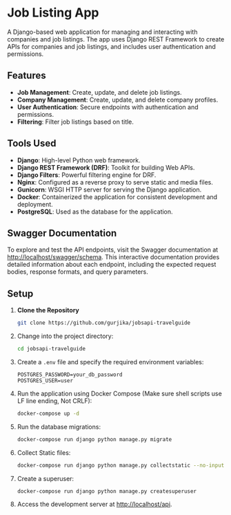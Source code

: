 # Job Listing App

A Django-based web application for managing and interacting with companies and job listings. The app uses Django REST Framework to create APIs for companies and job listings, and includes user authentication and permissions.

## Features

- **Job Management**: Create, update, and delete job listings.
- **Company Management**: Create, update, and delete company profiles.
- **User Authentication**: Secure endpoints with authentication and permissions.
- **Filtering**: Filter job listings based on title.

## Tools Used

- **Django**: High-level Python web framework.
- **Django REST Framework (DRF)**: Toolkit for building Web APIs.
- **Django Filters**: Powerful filtering engine for DRF.
- **Nginx**: Configured as a reverse proxy to serve static and media files.
- **Gunicorn**: WSGI HTTP server for serving the Django application.
- **Docker**: Containerized the application for consistent development and deployment.
- **PostgreSQL**: Used as the database for the application.

## Swagger Documentation

To explore and test the API endpoints, visit the Swagger documentation at [http://localhost/swagger/schema](http://localhost/swagger/schema). This interactive documentation provides detailed information about each endpoint, including the expected request bodies, response formats, and query parameters.

## Setup

1. **Clone the Repository**

   ```bash
   git clone https://github.com/gurjika/jobsapi-travelguide


2. Change into the project directory:
    ```sh
    cd jobsapi-travelguide
    ```

3. Create a `.env` file and specify the required environment variables:
    ```env
    POSTGRES_PASSWORD=your_db_password
    POSTGRES_USER=user
    ```

4. Run the application using Docker Compose (Make sure shell scripts use LF line ending, Not CRLF):
    ```sh
    docker-compose up -d
    ```

5. Run the database migrations:
    ```sh
    docker-compose run django python manage.py migrate
    ```
6. Collect Static files:
    ```sh
    docker-compose run django python manage.py collectstatic --no-input
    ```

7. Create a superuser:
    ```sh
    docker-compose run django python manage.py createsuperuser
    ```

8. Access the development server at [http://localhost/api](http://localhost/api).